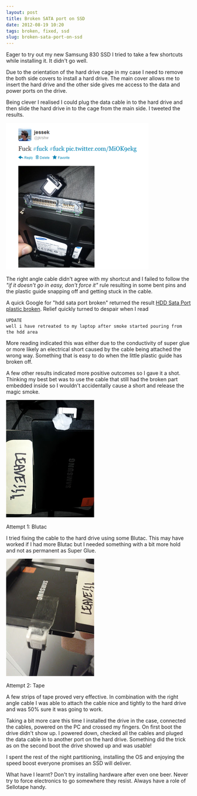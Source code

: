 ```yaml
---
layout: post
title: Broken SATA port on SSD
date: 2012-08-19 10:20
tags: broken, fixed, ssd
slug: broken-sata-port-on-ssd
---
```


Eager to try out my new Samsung 830 SSD I tried to take a few shortcuts while installing it. It didn't go well.

Due to the orientation of the hard drive cage in my case I need to remove the both side covers to install a hard drive. The main cover allows me to insert the hard drive and the other side gives me access to the data and power ports on the drive.

Being clever I realised I could plug the data cable in to the hard drive and then slide the hard drive in to the cage from the main side. I tweeted the results.

![Too clever](/images/fux.png)

The right angle cable didn't agree with my shortcut and I failed to follow the _"if it doesn't go in easy, don't force it"_ rule resulting in some bent pins and the plastic guide snapping off and getting stuck in the cable.

A quick Google for "hdd sata port broken" returned the result [HDD Sata Port plastic broken](http://www.techpowerup.com/forums/showthread.php?t=111255). Relief quickly turned to despair when I read

	UPDATE
	well i have retreated to my laptop after smoke started pouring from the hdd area 

More reading indicated this was either due to the conductivity of super glue or more likely an electrical short caused by the cable being attached the wrong way. Something that is easy to do when the little plastic guide has broken off.

A few other results indicated more positive outcomes so I gave it a shot. Thinking my best bet was to use the cable that still had the broken part embedded inside so I wouldn't accidentally cause a short and release the magic smoke.

![Blu Tac](/images/blu-tac-ssd.jpg)

Attempt 1: Blutac

I tried fixing the cable to the hard drive using some Blutac. This may have worked if I had more Blutac but I needed something with a bit more hold and not as permanent as Super Glue.

![Tap](/images/tape-ssd.jpg)

Attempt 2: Tape

A few strips of tape proved very effective. In combination with the right angle cable I was able to attach the cable nice and tightly to the hard drive and was 50% sure it was going to work.

Taking a bit more care this time I installed the drive in the case, connected the cables, powered on the PC and crossed my fingers. On first boot the drive didn't show up. I powered down, checked all the cables and pluged the data cable in to another port on the hard drive. Something did the trick as on the second boot the drive showed up and was usable!

I spent the rest of the night partitioning, installing the OS and enjoying the speed boost everyone promises an SSD will deliver.

What have I learnt? Don't try installing hardware after even one beer. Never try to force electronics to go somewhere they resist. Always have a role of Sellotape handy.